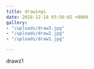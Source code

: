 ```yaml
---
title: drawings
date: 2018-12-18 03:56:02 +0000
gallery:
- "/uploads/draw3.jpg"
- "/uploads/draw2.jpg"
- "/uploads/draw1.jpg"

---
```

drawz1
